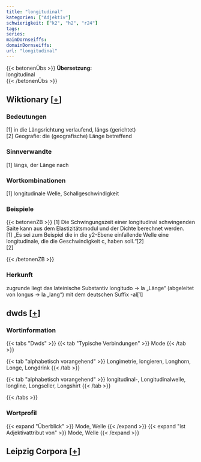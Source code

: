 ```yaml
---
title: "longitudinal"
kategorien: ["Adjektiv"]
schwierigkeit: ["k2", "h2", "r24"]
tags:
series:
mainDornseiffs:
domainDornseiffs:
url: "longitudinal"
---
```


{{< betonenÜbs >}}
**Übersetzung:**  
longitudinal  
{{< /betonenÜbs >}}

## Wiktionary [[+](https://de.wiktionary.org/wiki/longitudinal)]

### Bedeutungen
[1] in die Längsrichtung verlaufend, längs (gerichtet)  
[2] Geografie: die (geografische) Länge betreffend  

### Sinnverwandte
[1] längs, der Länge nach  

### Wortkombinationen
[1] longitudinale Welle, Schallgeschwindigkeit  

### Beispiele
{{< betonenZB >}}
[1] Die Schwingungszeit einer longitudinal schwingenden Saite kann aus dem Elastizitätsmodul und der Dichte berechnet werden.  
[1] „Es sei zum Beispiel die in die y2-Ebene einfallende Welle eine longitudinale, die die Geschwindigkeit c, haben soll.“[2]  
[2]  

{{< /betonenZB >}}
### Herkunft
zugrunde liegt das lateinische Substantiv longitudo → la „Länge“ (abgeleitet von longus → la „lang“) mit dem deutschen Suffix -al[1]  



## dwds [[+](https://www.dwds.de/wb/longitudinal)]

### Wortinformation
{{< tabs "Dwds" >}}
{{< tab "Typische Verbindungen" >}}
Mode
{{< /tab >}}

{{< tab "alphabetisch vorangehend" >}}
Longimetrie, longieren, Longhorn, Longe, Longdrink
{{< /tab >}}

{{< tab "alphabetisch vorangehend" >}}
longitudinal-, Longitudinalwelle, longline, Longseller, Longshirt
{{< /tab >}}

{{< /tabs >}}

### Wortprofil
{{< expand "Überblick" >}} Mode, Welle {{< /expand >}}
{{< expand "ist Adjektivattribut von" >}} Mode, Welle {{< /expand >}}

## Leipzig Corpora [[+](https://corpora.uni-leipzig.de/en/res?word=longitudinal&corpusId=deu_newscrawl-public_2018)]

